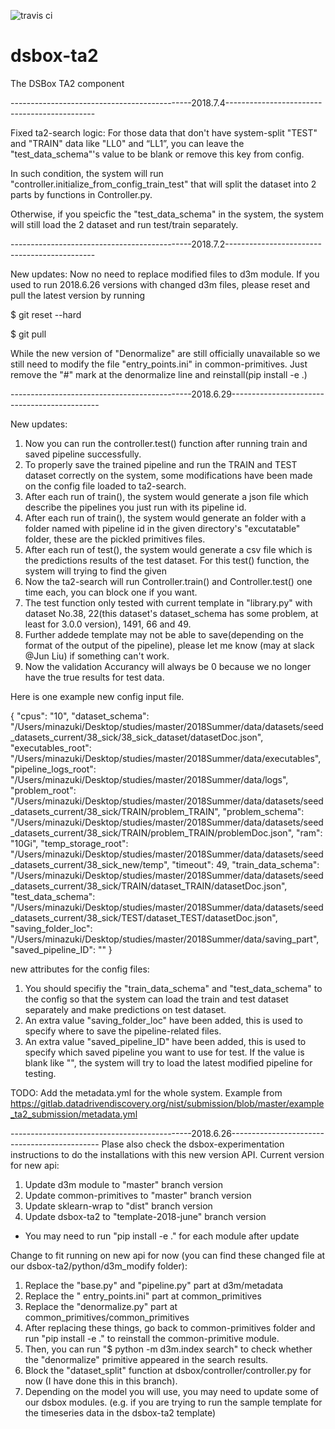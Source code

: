 ![travis ci](https://travis-ci.org/usc-isi-i2/dsbox-ta2.svg?branch=template-2018-june)

# dsbox-ta2
The DSBox TA2 component

---------------------------------------------2018.7.4---------------------------------------------

Fixed ta2-search logic: For those data that don't have system-split "TEST" and "TRAIN" data like "LL0" and “LL1”, you can leave the "test_data_schema"'s value to be blank or remove this key from config.

In such condition, the system will run "controller.initialize_from_config_train_test" that will split the dataset into 2 parts by functions in Controller.py.

Otherwise, if you speicfic the "test_data_schema" in the system, the system will still load the 2 dataset and run test/train separately.

---------------------------------------------2018.7.2---------------------------------------------

New updates:
Now no need to replace modified files to d3m module.
If you used to run 2018.6.26 versions with changed d3m files, please reset and pull the latest version by running

$ git reset --hard

$ git pull

While the new version of "Denormalize" are still officially unavailable so we still need to modify the file "entry_points.ini" in common-primitives.
Just remove the "#" mark at the denormalize line and reinstall(pip install -e .)

---------------------------------------------2018.6.29---------------------------------------------

New updates:
1. Now you can run the controller.test() function after running train and saved pipeline successfully.
2. To properly save the trained pipeline and run the TRAIN and TEST dataset correctly on the system, some modifications have been made on the config file loaded to ta2-search.
3. After each run of train(), the system would generate a json file which describe the pipelines you just run with its pipeline id.
4. After each run of train(), the system would generate an  folder with a folder named with pipeline id in the given directory's "excutatable" folder, these are the pickled primitives files.
5. After each run of test(), the system would generate a csv file which is the predictions results of the test dataset. For this test() function, the system will trying to find the given
6. Now the ta2-search will run Controller.train() and Controller.test() one time each, you can block one if you want.
7. The test function only tested with current template in "library.py" with dataset No.38, 22(this dataset's dataset_schema has some problem, at least for 3.0.0 version), 1491, 66 and 49.
8. Further addede template may not be able to save(depending on the format of the output of the pipeline), please let me know (may at slack @Jun Liu) if something can't work.
9. Now the validation Accurancy will always be 0 because we no longer have the true results for test data.

Here is one example new config input file.

{
"cpus": "10",
"dataset_schema": "/Users/minazuki/Desktop/studies/master/2018Summer/data/datasets/seed_datasets_current/38_sick/38_sick_dataset/datasetDoc.json",
"executables_root": "/Users/minazuki/Desktop/studies/master/2018Summer/data/executables",
"pipeline_logs_root": "/Users/minazuki/Desktop/studies/master/2018Summer/data/logs",
"problem_root": "/Users/minazuki/Desktop/studies/master/2018Summer/data/datasets/seed_datasets_current/38_sick/TRAIN/problem_TRAIN",
"problem_schema": "/Users/minazuki/Desktop/studies/master/2018Summer/data/datasets/seed_datasets_current/38_sick/TRAIN/problem_TRAIN/problemDoc.json",
"ram": "10Gi",
"temp_storage_root": "/Users/minazuki/Desktop/studies/master/2018Summer/data/datasets/seed_datasets_current/38_sick_new/temp",
"timeout": 49,
"train_data_schema": "/Users/minazuki/Desktop/studies/master/2018Summer/data/datasets/seed_datasets_current/38_sick/TRAIN/dataset_TRAIN/datasetDoc.json",
"test_data_schema": "/Users/minazuki/Desktop/studies/master/2018Summer/data/datasets/seed_datasets_current/38_sick/TEST/dataset_TEST/datasetDoc.json",
"saving_folder_loc": "/Users/minazuki/Desktop/studies/master/2018Summer/data/saving_part",
"saved_pipeline_ID": ""
}
   
   new attributes for the config files:
   1. You should specifiy the "train_data_schema" and "test_data_schema" to the config so that the system can load the train and test dataset separately and make predictions on test dataset.
   2. An extra value "saving_folder_loc" have been added, this is used to specify where to save the pipeline-related files.
   3. An extra value "saved_pipeline_ID" have been added, this is used to specify which saved pipeline you want to use for test. If the value is blank like "", the system will try to load the latest modified pipeline for testing.
   
   TODO:
   Add the metadata.yml for the whole system.
   Example from https://gitlab.datadrivendiscovery.org/nist/submission/blob/master/example_ta2_submission/metadata.yml

---------------------------------------------2018.6.26---------------------------------------------
Plase also check the dsbox-experimentation instructions to do the installations with this new version API.
Current version for new api:
1.	Update d3m module to "master" branch version
2.	Update common-primitives to "master" branch version
3.	Update sklearn-wrap to "dist" branch version
4.	Update dsbox-ta2 to "template-2018-june" branch version
* You may need to run "pip install -e ." for each module after update

Change to fit running on new api for now 
(you can find these changed file at our dsbox-ta2/python/d3m_modify folder):
1.	Replace the "base.py" and "pipeline.py" part at d3m/metadata
2.	Replace the " entry_points.ini" part at common_primitives
3.	Replace the "denormalize.py" part at common_primitives/common_primitives
4.	After replacing these things, go back to common-primitives folder and run "pip install -e ." to reinstall the common-primitive module.
5.	Then, you can run "$ python -m d3m.index search" to check whether the "denormalize" primitive appeared in the search results.
6.	Block the "dataset_split" function at dsbox/controller/controller.py for now (I have done this in this branch).
7.	Depending on the model you will use, you may need to update some of our dsbox modules. (e.g. if you are trying to run the sample template for the timeseries data in the dsbox-ta2 template)

